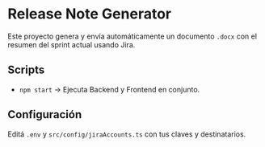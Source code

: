 # Release Note Generator

Este proyecto genera y envía automáticamente un documento `.docx` con el resumen del sprint actual usando Jira.

## Scripts

- `npm start` → Ejecuta Backend y Frontend en conjunto.

## Configuración

Editá `.env` y `src/config/jiraAccounts.ts` con tus claves y destinatarios.
